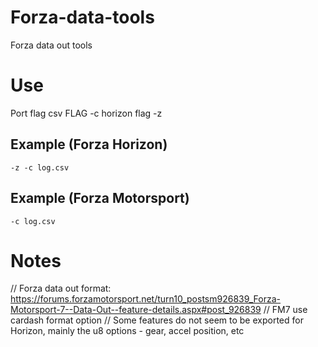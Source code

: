 # Forza-data-tools
Forza data out tools

# Use

Port flag
csv FLAG -c
horizon flag -z

## Example (Forza Horizon)
`-z -c log.csv`  

## Example (Forza Motorsport)
`-c log.csv`  

# Notes
// Forza data out format: https://forums.forzamotorsport.net/turn10_postsm926839_Forza-Motorsport-7--Data-Out--feature-details.aspx#post_926839
// FM7 use cardash format option
// Some features do not seem to be exported for Horizon, mainly the u8 options - gear, accel position, etc